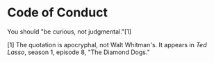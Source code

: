 <!--
Copyright (c) 2022 Eikloof
SPDX-License-Identifier: BSD-2-Clause-Patent
-->
# Code of Conduct

You should "be curious, not judgmental."[1]

[1] The quotation is apocryphal, not Walt Whitman's. It appears in *Ted Lasso*, season 1, episode 8, "The Diamond Dogs."
